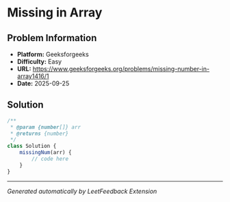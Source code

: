 # Missing in Array

## Problem Information
- **Platform:** Geeksforgeeks
- **Difficulty:** Easy
- **URL:** https://www.geeksforgeeks.org/problems/missing-number-in-array1416/1
- **Date:** 2025-09-25

## Solution

```javascript
/**
 * @param {number[]} arr
 * @returns {number}
 */
class Solution {
    missingNum(arr) {
        // code here
    }
}
```

---
*Generated automatically by LeetFeedback Extension*

